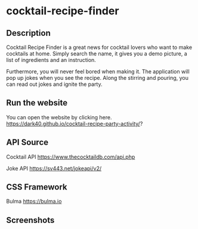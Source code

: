 # cocktail-recipe-finder

## Description

Cocktail Recipe Finder is a great news for cocktail lovers who want to make cocktails at home. Simply search the name, it gives you a demo picture, a list of ingredients and an instruction. 

Furthermore, you will never feel bored when making it. The application will pop up jokes when you see the recipe. Along the stirring and pouring, you can read out jokes and ignite the party. 


## Run the website

You can open the website by clicking here.
https://dark40.github.io/cocktail-recipe-party-activity/?


## API Source

Cocktail API
https://www.thecocktaildb.com/api.php

Joke API
https://sv443.net/jokeapi/v2/


## CSS Framework

Bulma
https://bulma.io


## Screenshots
